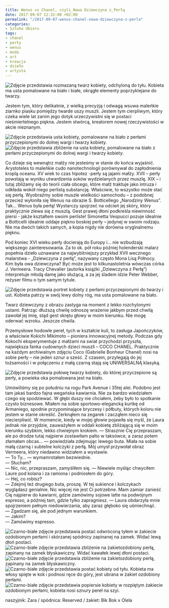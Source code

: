 ```yaml
---
title: Wenus vs Chanel, czyli_Nowa Dziewczyna z_Perłą
date: 2017-09-07 12:32:00 +02:00
permalink: "/2017-09-07-wenus-chanel-nowa-dziewczyna-z-perla"
categories:
- Sztuka Ubioru
tags:
- chanel
- perły
- wenus
- moda
- art
- kreacja
- dzieło
- artysta
---
```


![Zdjęcie przedstawia rozmazaną twarz kobiety, odchyloną do tyłu. Kobieta ma usta pomalowane na biało i białe, okrągłe elementy poprzyklejane do twarzy.](https://assets1.ello.co/uploads/asset/attachment/6202792/ello-optimized-110270a6.jpg)

<olela-narrative>
Jestem tym, który delikatnie, z wielką precyzją i odwagą wsuwa maleńkie ziarnko piasku pomiędzy twarde uszy muszli. Jestem tym cierpliwym, który czeka wiele lat zanim jego dotyk urzeczywistni się w postaci nieśmiertelnego piękna. Jestem stwórcą, kreatorem nowej rzeczywistości w akcie nieznanym.
</olela-narrative>

![Zdjęcie przedstawia usta kobiety, pomalowane na biało z perłami przyczepionymi do dolnej wargi i twarzy kobiety.](https://assets0.ello.co/uploads/asset/attachment/6202795/ello-optimized-dde7fa4a.jpg)
![Zdjęcie przedstawia zbliżenie na usta kobiety, pomalowane na biało z perłami przyczepionymi do dolnej wargi i twarzy kobiety.](https://assets2.ello.co/uploads/asset/attachment/6202797/ello-optimized-4a87971c.jpg)

Co dzieje się wewnątrz małży nie jesteśmy w stanie do końca wyjaśnić. Arystoteles to maleńkie cudo nanotechnologii porównywał do zapłodnienia kroplą oceanu. XV wiek to czas hipotez -perły są jajami małży. XVII – perły powstają w wyniku utwardzenia soków wydzielanych przez muszlę. XIX – i tutaj zbliżamy się do teorii ciała obcego, które małż traktuje jako intruza i odkłada wokół niego perlistą substancję.
Właściwie, to wszystko może stać się perłą. Wyobraźmy sobie muszle wielkości samochodu – z podobnej przecież wyłoniła się Wenus na obrazie S. Botticellego „Narodziny Wenus”. Tak… Wenus była perłą! Wystarczy spojrzeć na odcień jej skóry, który praktycznie zlewa się z muszlą. Gest prawej dłoni podkreśla niewinność piersi - jakże kształtem swoim perliste! Simonetta Vespucci pozuje idealnie a Botticelli idealnie oddaje piękno boskiej perły – jedynej w swoim rodzaju. Nie ma dwóch takich samych, a kopia nigdy nie dorówna oryginalnemu pięknu.

Pod koniec XVI wieku perły docierają do Europy i… nie wzbudzają większego zainteresowania. Za  to ok. pół roku później holenderski malarz popełnia dzieło uznawane za najwybitniejszy przykład XVII wecznego malarstwa - „Dziewczyna z perłą”, nazywany często Mona Lisą Północy. Kim była owa dziewczyna? Być może jest to kilkunastoletnia wówczas córka J. Vermeera.  Tracy Chevalier (autorka książki „Dziewczyna z Perłą”) interpretuje młodą damę jako służącą, a za jej śladem idzie Peter Webber, reżyser filmu o tym samym tytule.

![Zdjęcie przedstawia portret kobiety z perłami przyczepionymi do twarzy i ust. Kobieta patrzy w swój lewy dolny róg, ma usta pomalowane na biało.](https://assets1.ello.co/uploads/asset/attachment/6216044/ello-optimized-c0bb333d.jpg)

<olela-narrative>
Twarz dziewczyny z obrazu zastyga na moment z lekko rozchylonymi ustami. Patrząc dłuższą chwilę odnoszę wrażenie jakbym przed chwilą zawołał jej imię, stąd gest skrętu głowy w moim kierunku.
Nie mogę oderwać wzroku.
Jeszcze chwila.
</olela-narrative>


Przemysłowe hodowle pereł, tych w kształcie kuli, to zasługa Japończyków, a właściwie Kokichi Mikimoto – pioniera innowacyjnej metody. Podczas gdy Kokochi eksperymentuje z małżami na swiat przychodzi przyszła, największa fanka cudownych dzieci muszli – COCO CHANEL.
Praktycznie na każdym archiwalnym zdjęciu Coco (Gabrielle Bonheur Chanel) nosi na sobie perły – nie jeden sznur a sześć. Z czasem, przylegają do jej tożsamości i w połączeniu z małą czarną stają się UNIWERSALNĄ klasyką.

![Zdjęcie przedstawia połowę twarzy kobiety, do której przyczepione są perły, a powieka oka pomalowana jest na biało.](https://assets2.ello.co/uploads/asset/attachment/6216049/ello-optimized-5ee2d384.jpg)

<olela-narrative>
Umówiliśmy się po południu na rogu Park Avenue i 35tej alei. Podobno jest tam jakaś bardzo fajna wegańska kawiarnia. Nie za bardzo wiedziałem czego się spodziewać. W głębi duszy nie chciałem, żeby było to spotkanie czysto biznesowe. Miałem na sobie sportowo-elegancką kurtkę od Armaniego, spodnie przypominające bryczesy i półbuty, których koloru nie jestem w stanie określić. Zerknąłem na zegarek i zacząłem nieco się niecierpliwić. W momencie, kiedy w mojej głowie pojawiła się myśl, że Laura jednak nie przyjdzie, zauważyłem w oddali kobietę zbliżającą się w moim kierunku szybkim, lekko chwiejnym krokiem.
</olela-narrative>

<olela-narrative>
&mdash; Strasznie Cię przepraszam, ale po drodze tutaj najpierw zostawiłam palto w taksówce, a zaraz potem złamałam obcas... &mdash; powiedziała zdejmując lewego buta. Miała na sobie małą czarną i subtelne kolczyki z perłą. Mój umysł przywołał obraz Vermeera, który niedawno widziałem a wystawie.<br />
&mdash; To Ty... &mdash; wymamrotałem bezwiednie.<br />
&mdash; Słucham?<br />
&mdash; Nic, nic, przepraszam, zamyśliłem się. &mdash; Niewiele myśląc chwyciłem Laure pod kolana i za ramiona i podniosłem do góry.<br />
&mdash; Hej, co robisz?<br />
&mdash; Zdejmij też drugiego buta, proszę. W tej sukience i kolczykach wyglądasz genialnie. Nic więcej nie jest Ci potrzebne. Mam zamiar zanieść Cię najpierw do kawiarni, gdzie zamówimy sojowe latte na podwójnym espresso, a później tam, gdzie tylko zapragniesz. &mdash; Laura obdarzyła mnie spojrzeniem pełnym niedowierzania, aby zaraz głęboko się uśmiechnąć.<br />
&mdash; Zgadzam się, ale pod jednym warunkiem.<br />
&mdash; Jakim?<br />
&mdash; Zamówimy espresso.<br />
</olela-narrative>

![Czarno-białe zdjęcie przedstawia postać odwróconą tyłem w żakiecie ozdobionym perłami i skórzanej spódnicy zapinanej na zamek. Widać lewą dłoń postaci.](https://assets0.ello.co/uploads/asset/attachment/6202833/ello-optimized-7d07df99.jpg)
![Czarno-białe zdjęcie przedstawia zbliżenie na żakietozdobiony perłą, zapinany na zamek błyskawiczny. Widać kawałek lewej dłoni postaci.](https://assets2.ello.co/uploads/asset/attachment/6202835/ello-optimized-9d462f06.jpg)
![Czarno-białe zdjęcie przedstawia zbliżenie na żakietozdobiony perłą, zapinany na zamek błyskawiczny.](https://assets2.ello.co/uploads/asset/attachment/6202836/ello-optimized-8db76be4.jpg)
![Czarno-białe zdjęcie przedstawia postać kobiety od tyłu. Kobieta ma włosy spięte w kok i podnosi ręce do góry, jest ubrana w żakiet ozdobiony perłami.](https://assets0.ello.co/uploads/asset/attachment/6202837/ello-optimized-b2d459e4.jpg)
![Czarno-białe zdjęcie przedstawia popiersie kobiety w rozpiętym żakiecie ozdobionym perłami, kobieta nosi sznury pereł na szyi.](https://assets0.ello.co/uploads/asset/attachment/6216182/ello-optimized-8951e881.jpg)

naszyjnik: Zara / spódnica: Reserved / żakiet: Bik Bok x Olela

